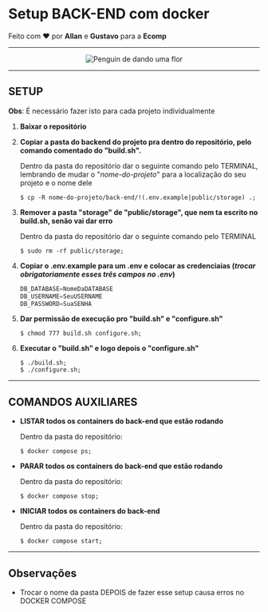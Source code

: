 # Setup BACK-END com docker

Feito com ❤️ por **Allan** e **Gustavo** para a **Ecomp**

---

<p align="center">
  <img src="https://encrypted-tbn1.gstatic.com/images?q=tbn:ANd9GcTGjfnu-ADPNtCMN84ud133EmMesGH19cMcMgXz5EoIn0U79IXP" alt="Penguin de dando uma flor"/>
</p>

---

## SETUP

**Obs**: É necessário fazer isto para cada projeto individualmente

1.  **Baixar o repositório**

2.  **Copiar a pasta do backend do projeto pra dentro do repositório, pelo comando comentado do "build.sh".**

    Dentro da pasta do repositório dar o seguinte comando pelo TERMINAL, lembrando de mudar o "_nome-do-projeto_" para a localização do seu projeto e o nome dele

    ```console
    $ cp -R nome-do-projeto/back-end/!(.env.example|public/storage) .;
    ```

3.  **Remover a pasta "storage" de "public/storage", que nem ta escrito no build.sh, senão vai dar erro**

    Dentro da pasta do repositório dar o seguinte comando pelo TERMINAL

    ```console
    $ sudo rm -rf public/storage;
    ```

4.  **Copiar o .env.example para um .env e colocar as credenciaias
    (_trocar obrigatoriamente esses três campos no .env_)**
    
    ```typescript
    DB_DATABASE=NomeDaDATABASE
    DB_USERNAME=SeuUSERNAME
    DB_PASSWORD=SuaSENHA
    ```

6.  **Dar permissão de execução pro "build.sh" e "configure.sh"**

    ```console
    $ chmod 777 build.sh configure.sh;
    ```

7.  **Executar o "build.sh" e logo depois o "configure.sh"**

    ```console
    $ ./build.sh;
    $ ./configure.sh;
    ```

---

## COMANDOS AUXILIARES

-   **LISTAR todos os containers do back-end que estão rodando**

    Dentro da pasta do repositório:

    ```console
    $ docker compose ps;
    ```

-   **PARAR todos os containers do back-end que estão rodando**

    Dentro da pasta do repositório:

    ```console
    $ docker compose stop;
    ```

-   **INICIAR todos os containers do back-end**

    Dentro da pasta do repositório:

    ```console
    $ docker compose start;
    ```

---

## Observações

-   Trocar o nome da pasta DEPOIS de fazer esse setup causa erros no DOCKER COMPOSE
